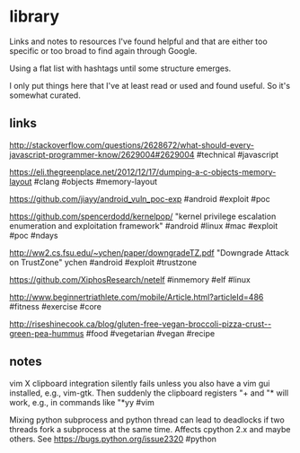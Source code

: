 # library
Links and notes to resources I've found helpful and that are either too specific or too broad to find again through Google.

Using a flat list with hashtags until some structure emerges.

I only put things here that I've at least read or used and found useful. So it's somewhat curated.

## links
http://stackoverflow.com/questions/2628672/what-should-every-javascript-programmer-know/2629004#2629004 #technical #javascript

https://eli.thegreenplace.net/2012/12/17/dumping-a-c-objects-memory-layout #clang #objects #memory-layout

https://github.com/jiayy/android_vuln_poc-exp #android #exploit #poc

https://github.com/spencerdodd/kernelpop/ "kernel privilege escalation enumeration and exploitation framework" #android #linux #mac #exploit #poc #ndays

http://ww2.cs.fsu.edu/~ychen/paper/downgradeTZ.pdf "Downgrade Attack on TrustZone" ychen #android #exploit #trustzone

https://github.com/XiphosResearch/netelf #inmemory #elf #linux

http://www.beginnertriathlete.com/mobile/Article.html?articleId=486 #fitness #exercise #core

http://riseshinecook.ca/blog/gluten-free-vegan-broccoli-pizza-crust--green-pea-hummus #food #vegetarian #vegan #recipe

## notes
vim X clipboard integration silently fails unless you also have a vim gui installed, e.g., vim-gtk. Then suddenly the clipboard registers "+ and "*  will work, e.g., in commands like "*yy #vim

Mixing python subprocess and python thread can lead to deadlocks if two threads fork a subprocess at the same time. Affects cpython 2.x and maybe others. See https://bugs.python.org/issue2320  #python
